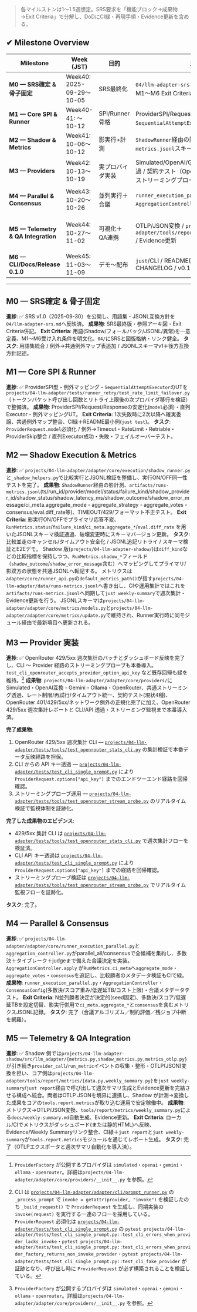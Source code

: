 > 各マイルストンは1〜1.5週想定。SRS要求を「機能ブロック→成果物→Exit Criteria」で分解し、DoDにCI緑・再現手順・Evidence更新を含める。

## ✔ Milestone Overview
| Milestone | Week (JST) | 目的 | 主な成果物 | 進捗 |
| --- | --- | --- | --- | --- |
| **M0 — SRS確定 & 骨子固定** | Week40: 2025-09-29〜10-05 | SRS最終化 | `04/llm-adapter-srs.md`最終版 / 参照アーキ図 / M1〜M6 Exit Criteria | ✅ 完了（2025-10-04 SRS v1.0確定・用語集統合完了） |
| **M1 — Core SPI & Runner** | Week40-41: 〜10-12 | SPI/Runner骨格 | ProviderSPI/Request/Response安定化 / `SequentialAttemptExecutor` / 最小UT | ✅ 完了（`projects/04-llm-adapter/tests/runner_retry/test_rate_limit_failover.py`でレート制限リトライとフォールバック遷移を検証済） |
| **M2 — Shadow & Metrics** | Week41: 10-06〜10-12 | 影実行+計測 | `ShadowRunner`経由の影計測 / `artifacts/runs-metrics.jsonl`スキーマ / 異常系テスト | ✅ 完了（比較実行APIとJSONLスキーマv1を`projects/04-llm-adapter`へ反映） |
| **M3 — Providers** | Week42: 10-13〜10-19 | 実プロバイダ実装 | Simulated/OpenAI/Gemini登録 / ストリーミング透過 / 契約テスト（OpenRouter 429/5xx 週次集計とストリーミングプローブ運用を完了） | ✅ 完了（OpenRouter 429/5xx 週次集計パイプラインとストリーミングプローブを導入し、Evidence を docs/spec/v0.2/TASKS.md に統合済[^provider-registry]） |
| **M4 — Parallel & Consensus** | Week43: 10-20〜10-26 | 並列実行＋合議 | `runner_execution_parallel.py` / `AggregationController` / 合議テスト | ✅ 完了（`runner_execution_parallel.py`と`aggregation_controller.py`で多数決・タイブレーク・差分記録を実装しイベント検証も通過） |
| **M5 — Telemetry & QA Integration** | Week44: 10-27〜11-02 | 可視化＋QA連携 | OTLP/JSON変換 / `projects/04-llm-adapter/tools/report/metrics/weekly_summary.py` / Evidence更新 | ✅ 完了（OTLP JSONエクスポータを`projects/04-llm-adapter-shadow/src/llm_adapter/metrics_otlp.py`に集約し、週次サマリ生成ツールを`projects/04-llm-adapter`の`just report`へ統合） |
| **M6 — CLI/Docs/Release 0.1.0** | Week45: 11-03〜11-09 | デモ〜配布 | `just`/CLI / README(JP/EN) / `pyproject.toml` / CHANGELOG / v0.1.0 | ✅ 完了（`docs/releases/v0.1.0.md` を整備し、OpenRouter 運用ガイドとタグ発行手順を最新化済）[^m6-cli-flow] |

---

## M0 — SRS確定 & 骨子固定
**進捗**: ✅ SRS v1.0（2025-09-30）を公開し、用語集・JSONL互換方針を`04/llm-adapter-srs.md`へ反映済。
**成果物**: SRS最終版・参照アーキ図・Exit Criteria併記。
**Exit Criteria**: 用語(Shadow/フォールバック/JSONL/異常)を一意定義、M1〜M6受け入れ条件を明文化、`04/`にSRSと図版格納・リンク健全。
**タスク**: 用語集統合 / 例外→共通例外マップ表追加 / JSONLスキーマv1＋後方互換方針記述。

## M1 — Core SPI & Runner
**進捗**: ✅ ProviderSPI型・例外マッピング・`SequentialAttemptExecutor`のUTを`projects/04-llm-adapter/tests/runner_retry/test_rate_limit_failover.py`（トークンバケット呼び出し回数とリトライ上限後の次プロバイダ移行を検証）で整備済。
**成果物**: ProviderSPI/Request/Responseの安定化(`model`必須)・直列Executor・例外マッピングUT。
**Exit Criteria**: 1次失敗時に2次以降へ確実委譲、共通例外マップ整合、CI緑＋README最小例(`just test`)。
**タスク**: `ProviderRequest.model`必須化 / 例外→Timeout・RateLimit・Retriable・ProviderSkip整合 / 直列Executor成功・失敗・フェイルオーバーテスト。

## M2 — Shadow Execution & Metrics
**進捗**: ✅ `projects/04-llm-adapter/adapter/core/execution/shadow_runner.py`と`_shadow_helpers.py`で比較実行とJSONL検証を整備し、実行ON/OFF同一性テストを完了。
**成果物**: `ShadowRunner`経由の影計測、`artifacts/runs-metrics.jsonl`(ts/run_id/provider/model/status/failure_kind/shadow_provider_id/shadow_status/shadow_latency_ms/shadow_outcome/shadow_error_message/ci_meta.aggregate_mode・aggregate_strategy・aggregate_votes・consensus/eval.diff_rate等)、TIMEOUT/429/フォーマット不正テスト。
**Exit Criteria**: 影実行ON/OFFでプライマリ応答不変、`RunMetrics.status`/`failure_kind`/`ci_meta.aggregate_*`/`eval.diff_rate` を用いたJSONLスキーマ検証通過、破壊変更時にスキーマバージョン更新。
**タスク**: 比較並走のキャンセル/タイムアウト安全化 / JSONL追記リトライ / スキーマ検証とE2Eデモ。
Shadow 版(`projects/04-llm-adapter-shadow/`)は`diff_kind`などの比較指標を保持しつつ、`RunMetrics.shadow_*`フィールド（`shadow_outcome`/`shadow_error_message`含む）へマッピングしてプライマリ/影双方の状態を共通JSONLへ転記する。
メトリクスは`adapter/core/runner_api.py`の`default_metrics_path()`が指す`projects/04-llm-adapter/data/runs-metrics.jsonl`へ書き出し、CIや運用集計ではこれを`artifacts/runs-metrics.jsonl`へ同期して`just weekly-summary`で週次集計・Evidence更新を行う。
JSONLスキーマは`projects/04-llm-adapter/adapter/core/metrics/models.py`と`projects/04-llm-adapter/adapter/core/metrics/update.py`で維持され、Runner実行時に同モジュール経由で最新項目へ更新される。

## M3 — Provider 実装
**進捗**: ✅ OpenRouter 429/5xx 週次集計のバッチとダッシュボード反映を完了し、CLI 〜 Provider 経路のストリーミングプローブも本番導入。`test_cli_openrouter_accepts_provider_option_api_key` など既存回帰も緑を維持。[^provider-registry]
**成果物**: `projects/04-llm-adapter/adapter/core/providers/`にSimulated・OpenAI互換・Gemini・Ollama・OpenRouter、共通ストリーミング透過、レート制限/再試行/タイムアウト統一、契約テスト(現状4種)、OpenRouter 401/429/5xx/ネットワーク例外の正規化完了に加え、OpenRouter 429/5xx 週次集計レポートと CLI/API 透過・ストリーミング監視まで本番導入済。

**完了成果物**:

1. OpenRouter 429/5xx 週次集計 CLI — [`projects/04-llm-adapter/tests/tools/test_openrouter_stats_cli.py`](../projects/04-llm-adapter/tests/tools/test_openrouter_stats_cli.py) の集計検証で本番データ反映経路を担保。
2. CLI からの API キー透過 — [`projects/04-llm-adapter/tests/test_cli_single_prompt.py`](../projects/04-llm-adapter/tests/test_cli_single_prompt.py) により `ProviderRequest.options["api_key"]` までのエンドツーエンド経路を回帰確認。
3. ストリーミングプローブ運用 — [`projects/04-llm-adapter/tests/tools/test_openrouter_stream_probe.py`](../projects/04-llm-adapter/tests/tools/test_openrouter_stream_probe.py) のリアルタイム検証で監視体制を証跡化。

**完了した成果物のエビデンス**:
- 429/5xx 集計 CLI は [`projects/04-llm-adapter/tests/tools/test_openrouter_stats_cli.py`](../projects/04-llm-adapter/tests/tools/test_openrouter_stats_cli.py) で週次集計フローを検証済。
- CLI API キー透過は [`projects/04-llm-adapter/tests/test_cli_single_prompt.py`](../projects/04-llm-adapter/tests/test_cli_single_prompt.py) により `ProviderRequest.options["api_key"]` までの経路を回帰確認。
- ストリーミングプローブ検証は [`projects/04-llm-adapter/tests/tools/test_openrouter_stream_probe.py`](../projects/04-llm-adapter/tests/tools/test_openrouter_stream_probe.py) でリアルタイム監視フローを証跡化。

**タスク**: 完了。

[^provider-registry]: `ProviderFactory` が公開するプロバイダは `simulated`・`openai`・`gemini`・`ollama`・`openrouter`。詳細は`projects/04-llm-adapter/adapter/core/providers/__init__.py` を参照。

[^m6-cli-flow]: CLI は [`projects/04-llm-adapter/adapter/cli/prompt_runner.py`](../projects/04-llm-adapter/adapter/cli/prompt_runner.py) の `_process_prompt` で `invoke = getattr(provider, "invoke")` を検証したのち `_build_request()` で `ProviderRequest` を生成し、同期実装の `invoke(request)` を実行する一連のフローを採用している。`ProviderRequest` 必須化は [`projects/04-llm-adapter/tests/test_cli_single_prompt.py`](../projects/04-llm-adapter/tests/test_cli_single_prompt.py) の `pytest projects/04-llm-adapter/tests/test_cli_single_prompt.py::test_cli_errors_when_provider_lacks_invoke`・`pytest projects/04-llm-adapter/tests/test_cli_single_prompt.py::test_cli_errors_when_provider_factory_returns_non_invoke_provider`・`pytest projects/04-llm-adapter/tests/test_cli_single_prompt.py::test_cli_fake_provider` が証跡となり、呼び出し時に `ProviderRequest` が必ず構築されることを検証している。

## M4 — Parallel & Consensus
**進捗**: ✅ `projects/04-llm-adapter/adapter/core/runner_execution_parallel.py`と`aggregation_controller.py`がparallel_all/consensusで全候補を集約し、多数決＋タイブレーク＋judgeまで備えた合議決定を実装。`AggregationController.apply` が`RunMetrics.ci_meta`へ`aggregate_mode`・`aggregate_votes`・`consensus`を追記し、比較勝者のメタデータ検証もCIで緑。
**成果物**: `runner_execution_parallel.py`・`AggregationController`・`ConsensusConfig`(多数決/スコア重み/低遅延TB/コスト上限)・合議メタデータテスト。
**Exit Criteria**: N並列勝者決定が決定的(seed固定)、多数決/スコア/低遅延TBを設定切替、影実行併用で`ci_meta.aggregate_*`と`consensus`を含むメトリクスJSONL記録。
**タスク**: 完了（合議アルゴリズム／制約評価／残ジョブ中断を網羅）。

## M5 — Telemetry & QA Integration
**進捗**: ✅ Shadow 側では`projects/04-llm-adapter-shadow/src/llm_adapter/{metrics.py,shadow_metrics.py,metrics_otlp.py}`が引き続き`provider_call`/`run_metric`イベントの収集・整形・OTLP(JSON)変換を担い、コア側は`projects/04-llm-adapter/tools/report/metrics/{data.py,weekly_summary.py}`を`just weekly-summary`/`just report`経由で呼び出して週次サマリ生成とEvidence更新を完結させる構成へ統合。両者はOTLP JSONを境界に連携し、Shadow が計測→変換した成果をコアの`tools.report.metrics`が取り込む運用で安定稼働中。
**成果物**: メトリクス→OTLP/JSON変換、`tools/report/metrics/weekly_summary.py`による`docs/weekly-summary.md`自動生成、Evidence更新。
**Exit Criteria**: ローカル/CIでメトリクスがダッシュボード(または静的HTML)へ反映、Evidence/Weekly Summaryリンク整合、CI緑＋`just report`と`just weekly-summary`が`tools.report.metrics`モジュールを通じてレポート生成。
**タスク**: 完了（OTLPエクスポータと週次サマリ自動化を導入済）。
